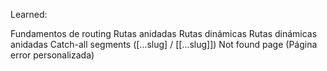 Learned:

Fundamentos de routing
Rutas anidadas
Rutas dinámicas
Rutas dinámicas anidadas
Catch-all segments ([...slug] / [[...slug]])
Not found page (Página error personalizada)